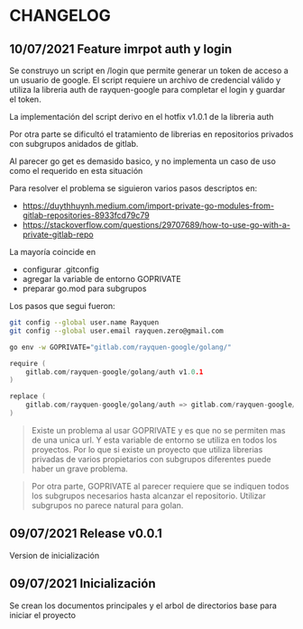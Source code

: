 # CHANGELOG

## 10/07/2021 Feature imrpot auth y login

Se construyo un script en /login que permite generar un token de acceso a un usuario de google. El script requiere un archivo de credencial válido y utiliza la libreria auth de rayquen-google para completar el login y guardar el token.

La implementación del script derivo en el hotfix v1.0.1 de la libreria auth

Por otra parte se dificultó el tratamiento de librerias en repositorios privados con subgrupos anidados de gitlab.

Al parecer go get es demasido basico, y no implementa un caso de uso como el requerido en esta situación

Para resolver el problema se siguieron varios pasos descriptos en:

- https://duythhuynh.medium.com/import-private-go-modules-from-gitlab-repositories-8933fcd79c79
- https://stackoverflow.com/questions/29707689/how-to-use-go-with-a-private-gitlab-repo

La mayoría coincide en

- configurar .gitconfig
- agregar la variable de entorno GOPRIVATE
- preparar go.mod para subgrupos

Los pasos que segui fueron:

```bash
git config --global user.name Rayquen
git config --global user.email rayquen.zero@gmail.com
```

```bash
go env -w GOPRIVATE="gitlab.com/rayquen-google/golang/"
```

```go
require ( 
    gitlab.com/rayquen-google/golang/auth v1.0.1
)

replace (
    gitlab.com/rayquen-google/golang/auth => gitlab.com/rayquen-google/golang/auth.git v1.0.1
)
```

> Existe un problema al usar GOPRIVATE y es que no se permiten mas de una unica url. Y esta variable de entorno se utiliza en todos los proyectos. Por lo que si existe un proyecto que utiliza librerias privadas de varios propietarios con subgrupos diferentes puede haber un grave problema.

> Por otra parte, GOPRIVATE al parecer requiere que se indiquen todos los subgrupos necesarios hasta alcanzar el repositorio. Utilizar subgrupos no parece natural para golan.

## 09/07/2021 Release v0.0.1

Version de inicialización

## 09/07/2021 Inicialización

Se crean los documentos principales y el arbol de directorios base para iniciar el proyecto
